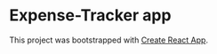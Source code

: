 # Expense-Tracker app

This project was bootstrapped with [Create React App](https://github.com/facebook/create-react-app).




